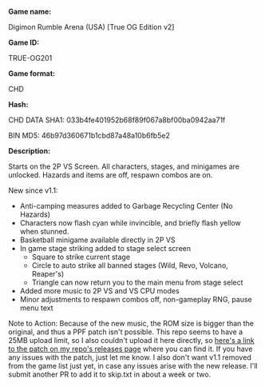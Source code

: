 **Game name:**

Digimon Rumble Arena (USA) [True OG Edition v2]

**Game ID:**

TRUE-OG201

**Game format:**

CHD

**Hash:**

CHD DATA SHA1: 033b4fe401952b68f89f067a8bf00ba0942aa71f

BIN MD5: 46b97d360671b1cbd87a48a10b6fb5e2

**Description:**

Starts on the 2P VS Screen. All characters, stages, and minigames are unlocked. Hazards and items are off, respawn combos are on.

New since v1.1:
- Anti-camping measures added to Garbage Recycling Center (No Hazards)
- Characters now flash cyan while invincible, and briefly flash yellow when stunned.
- Basketball minigame available directly in 2P VS
- In game stage striking added to stage select screen
  - Square to strike current stage
  - Circle to auto strike all banned stages (Wild, Revo, Volcano, Reaper's)
  - Triangle can now return you to the main menu from stage select
- Added more music to 2P VS and VS CPU modes
- Minor adjustments to respawn combos off, non-gameplay RNG, pause menu text

Note to Action: Because of the new music, the ROM size is bigger than the original, and thus a PPF patch isn't possible. This repo seems to have a 25MB upload limit, so I also couldn't upload it here directly, so [here's a link to the patch on my repo's releases page](https://github.com/bigger0gamer/TrueOGEdition/releases/download/v2RC1/TRUE-OG201.xdelta) where you can find it. If you have any issues with the patch, just let me know. I also don't want v1.1 removed from the game list just yet, in case any issues arise with the new release. I'll submit another PR to add it to skip.txt in about a week or two.
